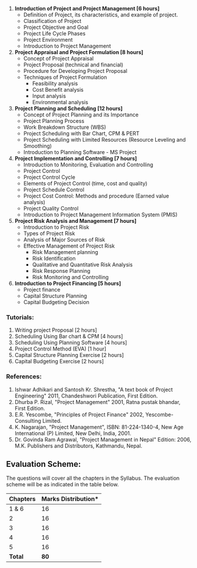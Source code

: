 1. **Introduction of Project and Project Management [6 hours]**
    * Definition of Project, its characteristics, and example of project.
    * Classification of Project
    * Project Objective and Goal
    * Project Life Cycle Phases
    * Project Environment
    * Introduction to Project Management
2. **Project Appraisal and Project Formulation [8 hours]**
    * Concept of Project Appraisal
    * Project Proposal (technical and financial)
    * Procedure for Developing Project Proposal
    * Techniques of Project Formulation
        * Feasibility analysis
        * Cost Benefit analysis
        * Input analysis
        * Environmental analysis
3. **Project Planning and Scheduling [12 hours]**
    * Concept of Project Planning and its Importance
    * Project Planning Process
    * Work Breakdown Structure (WBS)
    * Project Scheduling with Bar Chart, CPM & PERT
    * Project Scheduling with Limited Resources (Resource Leveling and Smoothing)
    * Introduction to Planning Software - MS Project
4. **Project Implementation and Controlling [7 hours]**
    * Introduction to Monitoring, Evaluation and Controlling
    * Project Control
    * Project Control Cycle
    * Elements of Project Control (time, cost and quality)
    * Project Schedule Control
    * Project Cost Control: Methods and procedure (Earned value analysis)
    * Project Quality Control
    * Introduction to Project Management Information System (PMIS)
5. **Project Risk Analysis and Management [7 hours]**
    * Introduction to Project Risk
    * Types of Project Risk
    * Analysis of Major Sources of Risk
    * Effective Management of Project Risk
        * Risk Management planning
        * Risk Identification
        * Qualitative and Quantitative Risk Analysis
        * Risk Response Planning
        * Risk Monitoring and Controlling
6. **Introduction to Project Financing [5 hours]**
    * Project finance
    * Capital Structure Planning
    * Capital Budgeting Decision

### Tutorials:

1. Writing project Proposal [2 hours]
2. Scheduling Using Bar chart & CPM [4 hours]
3. Scheduling Using Planning Software [4 hours]
4. Project Control Method (EVA) [1 hour]
5. Capital Structure Planning Exercise [2 hours]
6. Capital Budgeting Exercise [2 hours]

### References:

1. Ishwar Adhikari and Santosh Kr. Shrestha, "A text book of Project Engineering" 2011, Chandeshwori Publication, First Edition.
2. Dhurba P. Rizal, "Project Management" 2001, Ratna pustak bhandar, First Edition.
3. E.R. Yescombe, "Principles of Project Finance" 2002, Yescombe-Consulting Limited.
4. K. Nagarajan, "Project Management", ISBN: 81-224-1340-4, New Age International (P) Limited, New Delhi, India, 2001.
5. Dr. Govinda Ram Agrawal, "Project Management in Nepal" Edition: 2006, M.K. Publishers and Distributors, Kathmandu, Nepal.

## Evaluation Scheme:

The questions will cover all the chapters in the Syllabus. The evaluation scheme will be as indicated in the table below.

| Chapters  | Marks Distribution* |
| --------- | ------------------- |
| 1 & 6     | 16                  |
| 2         | 16                  |
| 3         | 16                  |
| 4         | 16                  |
| 5         | 16                  |
| **Total** | **80**              |

